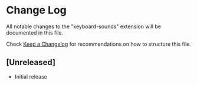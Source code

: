 # Change Log

All notable changes to the "keyboard-sounds" extension will be documented in this file.

Check [Keep a Changelog](http://keepachangelog.com/) for recommendations on how to structure this file.

## [Unreleased]

- Initial release